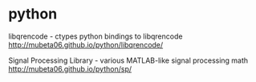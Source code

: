 python
======

libqrencode - ctypes python bindings to libqrencode http://mubeta06.github.io/python/libqrencode/

Signal Processing Library - various MATLAB-like signal processing math http://mubeta06.github.io/python/sp/

